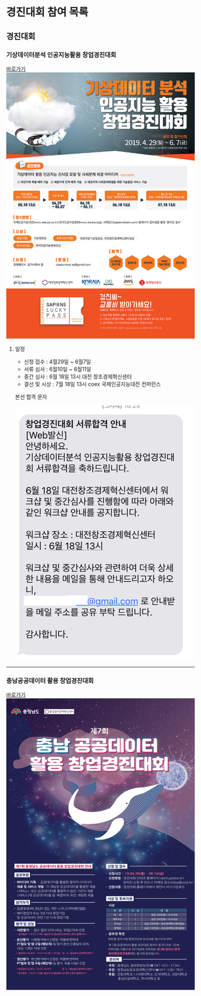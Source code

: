 # 경진대회 참여 목록
## 경진대회
### 기상데이터분석 인공지능활용 창업경진대회
[바로가기](https://sapiensteam.com/bbs/event/bbsDetail.do?bbsSn=50)
![기상데이터분석 인공지능활용 창업경진대회](./img/1.png)
1. 일정 
    - 신청 접수 : 4월29일 ~ 6월7일
    - 서류 심사 : 6월10일 ~ 6월11일
    - 중간 심사 : 6월 18일 13시 대전 창조경제혁신센터
    - 결선 및 시상 : 7월 18일 13시 coex 국제인공지능대전 컨퍼런스

    본선 합격 문자

   ![기상데이터분석 인공지능활용 창업경진대회](./img/IMG_1535.png)

---
### 충남공공데이터 활용 창업경진대회
[바로가기](http://www.chungnam.go.kr/cnnet/board.do?mnu_url=/cnbbs/view.do?board_seq=242918&code=36&mnu_cd=CNNMENU00148)
![충남공공데이터 활용 창업경진대회](./img/2.jpg)